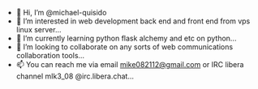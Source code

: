 - 👋 Hi, I’m @michael-quisido
- 👀 I’m interested in web development back end and front end from vps linux server...
- 🌱 I’m currently learning python flask alchemy and etc on python...
- 💞️ I’m looking to collaborate on any sorts of web communications collaboration tools...
- 📫 You can reach me via email mike082112@gmail.com or IRC libera channel mIk3_08 @irc.libera.chat...

<!---
michael-quisido/michael-quisido is a ✨ special ✨ repository because its `README.md` (this file) appears on your GitHub profile.
You can click the Preview link to take a look at your changes.
--->
